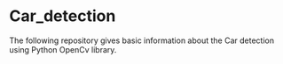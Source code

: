 # Car_detection
The following repository gives basic information about the Car detection using Python OpenCv library.
